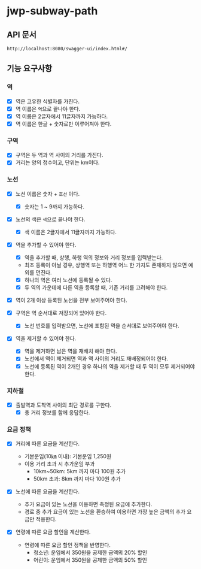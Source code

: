 # jwp-subway-path

## API 문서

```text
http://localhost:8080/swagger-ui/index.html#/
```

## 기능 요구사항

### 역

- [x] 역은 고유한 식별자를 가진다.
- [x] 역 이름은 `역`으로 끝나야 한다.
- [x] 역 이름은 2글자에서 11글자까지 가능하다.
- [x] 역 이름은 한글 + 숫자로만 이루어져야 한다.

### 구역

- [x] 구역은 두 역과 역 사이의 거리를 가진다.
- [x] 거리는 양의 정수이고, 단위는 km이다.

### 노선

- [x] 노선 이름은 숫자 + `호선` 이다.
    - [x] 숫자는 1 ~ 9까지 가능하다.

- [x] 노선의 색은 `색`으로 끝나야 한다.
    - [x] 색 이름은 2글자에서 11글자까지 가능하다.

- [x] 역을 추가할 수 있어야 한다.
    -[x] 역을 추가할 때, 상행, 하행 역의 정보와 거리 정보를 입력받는다.
    - 최초 등록이 아닐 경우, 상행역 또는 하행역 어느 한 가지도 존재하지 않으면 예외를 던진다.
    -[x] 하나의 역은 여러 노선에 등록될 수 있다.
    -[x] 두 역의 가운데에 다른 역을 등록할 때, 기존 거리를 고려해야 한다.

- [x] 역이 2개 이상 등록된 노선을 전부 보여주어야 한다.

- [x] 구역은 역 순서대로 저장되어 있어야 한다.
    - [x] 노선 번호를 입력받으면, 노선에 포함된 역을 순서대로 보여주어야 한다.

- [x] 역을 제거할 수 있어야 한다.
    -[x] 역을 제거하면 남은 역을 재배치 해야 한다.
    -[x] 노선에서 역이 제거되면 역과 역 사이의 거리도 재배정되어야 한다.
    -[x] 노선에 등록된 역이 2개인 경우 하나의 역을 제거할 때 두 역이 모두 제거되어야 한다.

### 지하철

- [x] 출발역과 도착역 사이의 최단 경로를 구한다.
    - [x] 총 거리 정보를 함께 응답한다.

### 요금 정책

- [x] 거리에 따른 요금을 계산한다.
    - 기본운임(10㎞ 이내): 기본운임 1,250원
    - 이용 거리 초과 시 추가운임 부과
        - 10km~50km: 5km 까지 마다 100원 추가
        - 50km 초과: 8km 까지 마다 100원 추가

- [x] 노선에 따른 요금을 계산한다.
    - 추가 요금이 있는 노선을 이용하면 측정된 요금에 추가한다.
    - 경로 중 추가 요금이 있는 노선을 환승하여 이용하면 가장 높은 금액의 추가 요금만 적용한다.

- [x] 연령에 따른 요금 할인을 계산한다.
    - 연령에 따른 요금 할인 정책을 반영한다.
        - 청소년: 운임에서 350원을 공제한 금액의 20% 할인
        - 어린이: 운임에서 350원을 공제한 금액의 50% 할인

